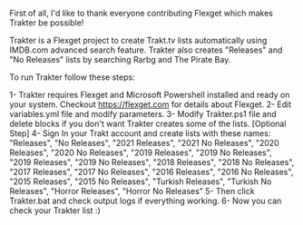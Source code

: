 First of all, I'd like to thank everyone contributing Flexget which makes Trakter be possible!

Trakter is a Flexget project to create Trakt.tv lists automatically using IMDB.com advanced search feature. Trakter also creates "Releases" and "No Releases" lists by searching Rarbg and The Pirate Bay.

To run Trakter follow these steps:

1- Trakter requires Flexget and Microsoft Powershell installed and ready on your system. Checkout https://flexget.com for details about Flexget.
2- Edit variables.yml file and modify parameters.
3- Modify Trakter.ps1 file and delete blocks if you don't want Trakter creates some of the lists. [Optional Step]
4- Sign In your Trakt account and create lists with these names: "Releases", "No Releases", "2021 Releases", "2021 No Releases", "2020 Releases", "2020 No Releases", "2019 Releases", "2019 No Releases", "2019 Releases", "2019 No Releases", "2018 Releases", "2018 No Releases", "2017 Releases", "2017 No Releases", "2016 Releases", "2016 No Releases", "2015 Releases", "2015 No Releases", "Turkish Releases", "Turkish No Releases", "Horror Releases", "Horror No Releases"
5- Then click Trakter.bat and check output logs if everything working.
6- Now you can check your Trakter list :)



